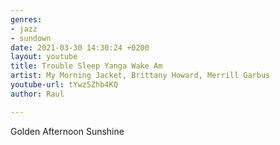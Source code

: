 ```yaml
---
genres:
- jazz
- sundown
date: 2021-03-30 14:30:24 +0200
layout: youtube
title: Trouble Sleep Yanga Wake Am
artist: My Morning Jacket, Brittany Howard, Merrill Garbus
youtube-url: tYwz5Zhb4KQ
author: Raul

---
```

Golden Afternoon Sunshine